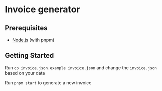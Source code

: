 # Invoice generator

## Prerequisites

- [Node.js](http://nodejs.org/) (with pnpm)

## Getting Started

Run `cp invoice.json.example invoice.json` and change the `invoice.json` based on your data

Run `pnpm start` to generate a new invoice
